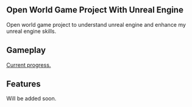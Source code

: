 ## Open World Game Project With Unreal Engine
Open world game project to understand unreal engine and enhance my unreal engine skills.

## Gameplay

[Current progress.](https://streamable.com/lcjmiz)

## Features
Will be added soon.
